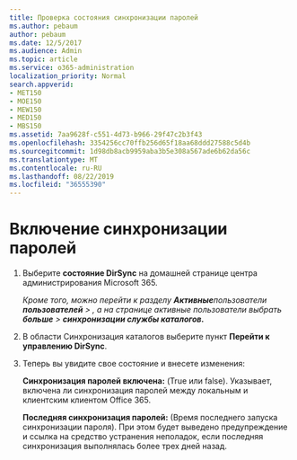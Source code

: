 ```yaml
---
title: Проверка состояния синхронизации паролей
ms.author: pebaum
author: pebaum
ms.date: 12/5/2017
ms.audience: Admin
ms.topic: article
ms.service: o365-administration
localization_priority: Normal
search.appverid:
- MET150
- MOE150
- MEW150
- MED150
- MBS150
ms.assetid: 7aa9628f-c551-4d73-b966-29f47c2b3f43
ms.openlocfilehash: 3354256cc70ffb256d65f18aa68ddd27588c5d4b
ms.sourcegitcommit: 1d98db8acb9959aba3b5e308a567ade6b62da56c
ms.translationtype: MT
ms.contentlocale: ru-RU
ms.lasthandoff: 08/22/2019
ms.locfileid: "36555390"
---
```

# <a name="enable-password-sync"></a>Включение синхронизации паролей

1.  Выберите **состояние DirSync** на домашней странице центра администрирования Microsoft 365. 
    
     *Кроме того, можно перейти к разделу **Активные**пользователи **пользователей** \> , а на странице активные пользователи выбрать **больше** \> **синхронизации службы каталогов.*** 
    
2. В области Синхронизация каталогов выберите пункт **Перейти к управлению DirSync**. 
    
3. Теперь вы увидите свое состояние и внесете изменения:
    
    **Синхронизация паролей включена:** (True или false). Указывает, включена ли синхронизация паролей между локальным и клиентским клиентом Office 365. 
    
    **Последняя синхронизация паролей:** (Время последнего запуска синхронизации пароля). При этом будет выведено предупреждение и ссылка на средство устранения неполадок, если последняя синхронизация выполнялась более трех дней назад. 
    

